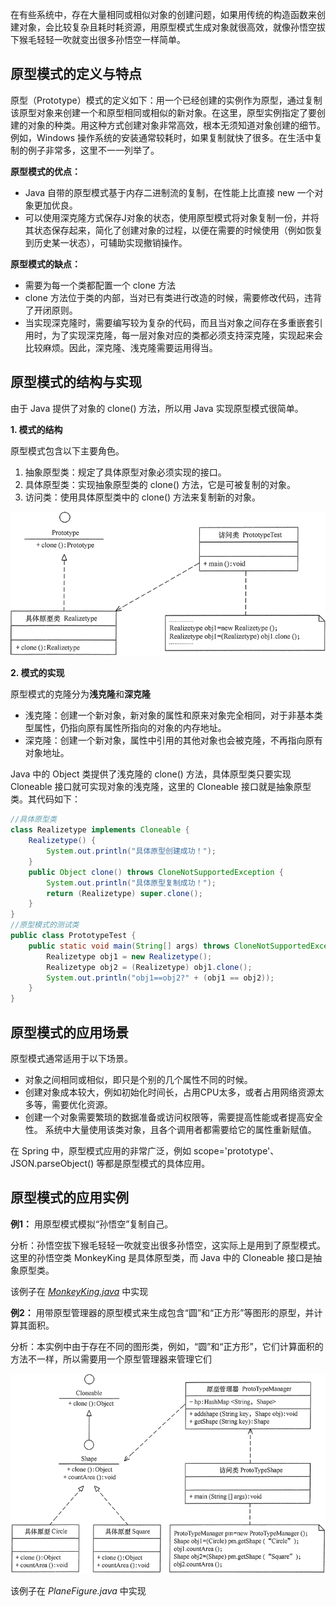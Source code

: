 在有些系统中，存在大量相同或相似对象的创建问题，如果用传统的构造函数来创建对象，会比较复杂且耗时耗资源，用原型模式生成对象就很高效，就像孙悟空拔下猴毛轻轻一吹就变出很多孙悟空一样简单。

## 原型模式的定义与特点

原型（Prototype）模式的定义如下：用一个已经创建的实例作为原型，通过复制该原型对象来创建一个和原型相同或相似的新对象。在这里，原型实例指定了要创建的对象的种类。用这种方式创建对象非常高效，根本无须知道对象创建的细节。例如，Windows 操作系统的安装通常较耗时，如果复制就快了很多。在生活中复制的例子非常多，这里不一一列举了。

**原型模式的优点：**
- Java 自带的原型模式基于内存二进制流的复制，在性能上比直接 new 一个对象更加优良。
- 可以使用深克隆方式保存J对象的状态，使用原型模式将对象复制一份，并将其状态保存起来，简化了创建对象的过程，以便在需要的时候使用（例如恢复到历史某一状态），可辅助实现撤销操作。

**原型模式的缺点：**
- 需要为每一个类都配置一个 clone 方法
- clone 方法位于类的内部，当对已有类进行改造的时候，需要修改代码，违背了开闭原则。
- 当实现深克隆时，需要编写较为复杂的代码，而且当对象之间存在多重嵌套引用时，为了实现深克隆，每一层对象对应的类都必须支持深克隆，实现起来会比较麻烦。因此，深克隆、浅克隆需要运用得当。

## 原型模式的结构与实现

由于 Java 提供了对象的 clone() 方法，所以用 Java 实现原型模式很简单。

**1. 模式的结构**

   原型模式包含以下主要角色。
   1. 抽象原型类：规定了具体原型对象必须实现的接口。
   2. 具体原型类：实现抽象原型类的 clone() 方法，它是可被复制的对象。
   3. 访问类：使用具体原型类中的 clone() 方法来复制新的对象。

![](structure.png)

**2. 模式的实现**

   原型模式的克隆分为**浅克隆**和**深克隆**
   
   - 浅克隆：创建一个新对象，新对象的属性和原来对象完全相同，对于非基本类型属性，仍指向原有属性所指向的对象的内存地址。 
   - 深克隆：创建一个新对象，属性中引用的其他对象也会被克隆，不再指向原有对象地址。

Java 中的 Object 类提供了浅克隆的 clone() 方法，具体原型类只要实现 Cloneable 接口就可实现对象的浅克隆，这里的 Cloneable 接口就是抽象原型类。其代码如下：

```java
//具体原型类
class Realizetype implements Cloneable {
    Realizetype() {
        System.out.println("具体原型创建成功！");
    }
    public Object clone() throws CloneNotSupportedException {
        System.out.println("具体原型复制成功！");
        return (Realizetype) super.clone();
    }
}
//原型模式的测试类
public class PrototypeTest {
    public static void main(String[] args) throws CloneNotSupportedException {
        Realizetype obj1 = new Realizetype();
        Realizetype obj2 = (Realizetype) obj1.clone();
        System.out.println("obj1==obj2?" + (obj1 == obj2));
    }
}
```

## 原型模式的应用场景
原型模式通常适用于以下场景。
* 对象之间相同或相似，即只是个别的几个属性不同的时候。
* 创建对象成本较大，例如初始化时间长，占用CPU太多，或者占用网络资源太多等，需要优化资源。
* 创建一个对象需要繁琐的数据准备或访问权限等，需要提高性能或者提高安全性。
系统中大量使用该类对象，且各个调用者都需要给它的属性重新赋值。

在 Spring 中，原型模式应用的非常广泛，例如 scope='prototype'、JSON.parseObject() 等都是原型模式的具体应用。

## 原型模式的应用实例
**例1：** 用原型模式模拟“孙悟空”复制自己。

分析：孙悟空拔下猴毛轻轻一吹就变出很多孙悟空，这实际上是用到了原型模式。这里的孙悟空类 MonkeyKing 是具体原型类，而 Java 中的 Cloneable 接口是抽象原型类。

该例子在 _[MonkeyKing.java](MonkeyKing.java)_ 中实现

**例2：** 用带原型管理器的原型模式来生成包含“圆”和“正方形”等图形的原型，并计算其面积。

分析：本实例中由于存在不同的图形类，例如，“圆”和“正方形”，它们计算面积的方法不一样，所以需要用一个原型管理器来管理它们

![](example2.png)

该例子在 _PlaneFigure.java_ 中实现